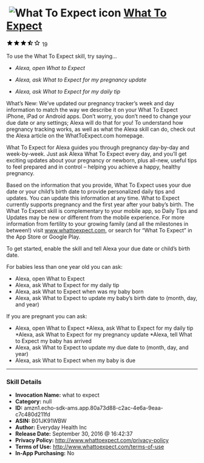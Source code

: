 # &nbsp;<img src="skill_icon" alt="What To Expect icon" width="36"> [What To Expect](http://alexa.amazon.com/#skills/amzn1.echo-sdk-ams.app.80a73d88-c2ac-4e6a-9eaa-c7c480d211fd)
![3.5 stars](../../images/ic_star_black_18dp_1x.png)![3.5 stars](../../images/ic_star_black_18dp_1x.png)![3.5 stars](../../images/ic_star_black_18dp_1x.png)![3.5 stars](../../images/ic_star_half_black_18dp_1x.png)![3.5 stars](../../images/ic_star_border_black_18dp_1x.png) 19

To use the What To Expect skill, try saying...

* *Alexa, open What to Expect*

* *Alexa, ask What to Expect for my pregnancy update*

* *Alexa, ask What to Expect for my daily tip*

What’s New: We’ve updated our pregnancy tracker’s week and day information to match the way we describe it on your What To Expect iPhone, iPad or Android apps. Don’t worry, you don’t need to change your due date or any settings; Alexa will do that for you! To understand how pregnancy tracking works, as well as what the Alexa skill can do, check out the Alexa article on the WhatToExpect.com homepage.
 
What To Expect for Alexa guides you through pregnancy day-by-day and week-by-week. Just ask Alexa What To Expect every day, and you’ll get exciting updates about your pregnancy or newborn, plus all-new, useful tips to feel prepared and in control – helping you achieve a happy, healthy pregnancy.
 
Based on the information that you provide, What To Expect uses your due date or your child’s birth date to provide personalized daily tips and updates. You can update this information at any time. What to Expect currently supports pregnancy and the first year after your baby’s birth. The What To Expect skill is complementary to your mobile app, so Daily Tips and Updates may be new or different from the mobile experience. For more information from fertility to your growing family (and all the milestones in between!) visit www.whattoexpect.com, or search for “What To Expect” in the App Store or Google Play.

To get started, enable the skill and tell Alexa your due date or child’s birth date. 

For babies less than one year old you can ask:
* Alexa, open What to Expect
* Alexa, ask What to Expect for my daily tip
* Alexa, ask What to Expect when was my baby born
* Alexa, ask What to Expect to update my baby’s birth date to (month, day, and year)

If you are pregnant you can ask:
* Alexa, open What to Expect
*Alexa, ask What to Expect for my daily tip
*Alexa, ask What to Expect for my pregnancy update
*Alexa, tell What to Expect my baby has arrived
* Alexa, ask What to Expect to update my due date to (month, day, and year)
* Alexa,   ask What to Expect  when my baby is due

***

### Skill Details

* **Invocation Name:** what to expect
* **Category:** null
* **ID:** amzn1.echo-sdk-ams.app.80a73d88-c2ac-4e6a-9eaa-c7c480d211fd
* **ASIN:** B01JK91WBW
* **Author:** Everyday Health Inc
* **Release Date:** September 30, 2016 @ 16:42:37
* **Privacy Policy:** http://www.whattoexpect.com/privacy-policy
* **Terms of Use:** http://www.whattoexpect.com/terms-of-use
* **In-App Purchasing:** No
